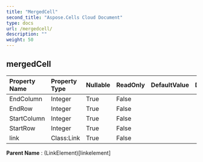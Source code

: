 ```yaml
---
title: "MergedCell"
second_title: "Aspose.Cells Cloud Document"
type: docs
url: /mergedcell/
description: ""
weight: 50
---
```


## **mergedCell**

 

| Property Name | Property Type | Nullable |  ReadOnly | DefaultValue | Description | 
| :- | :- | :- |:- |  :- | :- |
| EndColumn | Integer | True |  False |  |  |  
| EndRow | Integer | True |  False |  |  |  
| StartColumn | Integer | True |  False |  |  |  
| StartRow | Integer | True |  False |  |  |  
| link | Class:Link | True |  False |  |  |  

**Parent Name** : (LinkElement)[linkelement]

